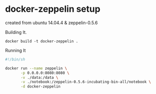 # docker-zeppelin setup
created from ubuntu 14.04.4 & zeppelin-0.5.6

Building It.
```
docker build -t docker-zeppelin .
```

Running It
```sh
#!/bin/sh

docker run --name zeppelin \
       -p 0.0.0.0:8080:8080 \
       -v ./data:/data \
       -v ./notebook:/zeppelin-0.5.6-incubating-bin-all/notebook \
       -d docker-zeppelin
```
